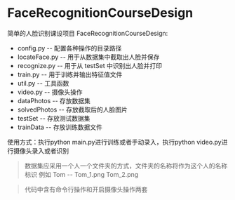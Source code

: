 # FaceRecognitionCourseDesign
简单的人脸识别课设项目
FaceRecognitionCourseDesign:
+ config.py -- 配置各种操作的目录路径
+ locateFace.py -- 用于从数据集中截取出人脸并保存
+ recognize.py -- 用于从 testSet 中识别出人脸并打印
+ train.py -- 用于训练并输出特征值文件
+ util.py -- 工具函数
+ video.py -- 摄像头操作
+ dataPhotos -- 存放数据集
+ solvedPhotos -- 存放截取后的人脸图片
+ testSet -- 存放测试数据集
+ trainData -- 存放训练数据文件

使用方式：执行python main.py进行训练或者手动录入，执行python video.py进行摄像头录入或者识别

> 数据集应采用一个人一个文件夹的方式，文件夹的名称将作为这个人的名称标识
> 例如 Tom -- Tom_1.png Tom_2.png

> 代码中含有命令行操作和开启摄像头操作两套

